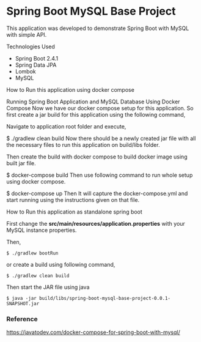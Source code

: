 # Spring Boot MySQL Base Project

This application was developed to demonstrate Spring Boot with MySQL with simple API.

Technologies Used

- Spring Boot 2.4.1
- Spring Data JPA
- Lombok
- MySQL

How to Run this application using docker compose

Running Spring Boot Application and MySQL Database Using Docker Compose
Now we have our docker compose setup for this application. So first create a jar build for this application using the following command,

Navigate to application root folder and execute,

$ ./gradlew clean build
Now there should be a newly created jar file with all the necessary files to run this application on build/libs folder.

Then create the build with docker compose to build docker image using built jar file.

$ docker-compose build
Then use following command to run whole setup using docker compose.

$ docker-compose up
Then It will capture the docker-compose.yml and start running using the instructions given on that file.

How to Run this application as standalone spring boot

First change the **src/main/resources/application.properties** with your MySQL instance properties.

Then,

```shell
$ ./gradlew bootRun
```

or create a build using following command,

```shell
$ ./gradlew clean build
```

Then start the JAR file using java

```shell
$ java -jar build/libs/spring-boot-mysql-base-project-0.0.1-SNAPSHOT.jar
```

### Reference

https://javatodev.com/docker-compose-for-spring-boot-with-mysql/

